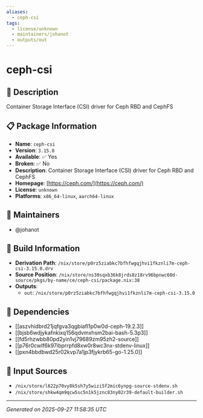 ```yaml
---
aliases:
  - ceph-csi
tags:
  - license/unknown
  - maintainers/johanot
  - outputs/out
---
```


# ceph-csi

## 📝 Description

Container Storage Interface (CSI) driver for Ceph RBD and CephFS

## 📋 Package Information

- **Name**: `ceph-csi`
- **Version**: `3.15.0`
- **Available**: ✅ Yes
- **Broken**: ✅ No
- **Description**: Container Storage Interface (CSI) driver for Ceph RBD and CephFS
- **Homepage**: [https://ceph.com/](https://ceph.com/)
- **License**: `unknown`
- **Platforms**: `x86_64-linux`, `aarch64-linux`
## 👥 Maintainers

- @johanot


## 🔧 Build Information

- **Derivation Path**: `/nix/store/p0rz5ziabkc7bfhfwgqjhvi1fkznli7m-ceph-csi-3.15.0.drv`
- **Source Position**: `/nix/store/ns30sqxb36k8jrds8z18rv96bpnwc60d-source/pkgs/by-name/ce/ceph-csi/package.nix:38`
- **Outputs**:
  - `out`:  `/nix/store/p0rz5ziabkc7bfhfwgqjhvi1fkznli7m-ceph-csi-3.15.0`

## 🔗 Dependencies

- [[aszvhidbrd21jqfgva3qgbiafl1p0w0d-ceph-19.2.3]]
- [[bjsb6wdjykafnkixq156qdvmxhsm2bai-bash-5.3p3]]
- [[fd5rhzwbb80pd2yin1vj79689zm95zh2-source]]
- [[p76r0cwlf6k97ibprrpfd8xw0r8wc3nx-stdenv-linux]]
- [[pxn4bbdbwd25r02kvp7a1jp3fjykrb65-go-1.25.0]]

## 📁 Input Sources

- `/nix/store/l622p70vy8k5sh7y5wizi5f2mic6ynpg-source-stdenv.sh`
- `/nix/store/shkw4qm9qcw5sc5n1k5jznc83ny02r39-default-builder.sh`

---
*Generated on 2025-09-27 11:58:35 UTC*
